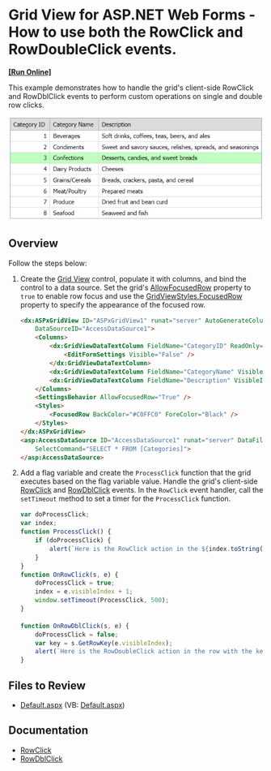 # Grid View for ASP.NET Web Forms - How to use both the RowClick and RowDoubleClick events.
<!-- run online -->
**[[Run Online]](https://codecentral.devexpress.com/e1343/)**
<!-- run online end -->

This example demonstrates how to handle the grid's client-side RowClick and RowDblClick events to perform custom operations on single and double row clicks.

![Click](images/Click.png)

## Overview

Follow the steps below:

1. Create the [Grid View](https://docs.devexpress.com/AspNet/DevExpress.Web.ASPxGridView) control, populate it with columns, and bind the control to a data source. Set the grid's [AllowFocusedRow](https://docs.devexpress.com/AspNet/DevExpress.Web.ASPxGridViewBehaviorSettings.AllowFocusedRow) property to `true` to enable row focus and use the [GridViewStyles.FocusedRow](https://docs.devexpress.com/AspNet/DevExpress.Web.GridViewStyles.FocusedRow) property to specify the appearance of the focused row.

    ```aspx
    <dx:ASPxGridView ID="ASPxGridView1" runat="server" AutoGenerateColumns="False" KeyFieldName="CategoryID"
        DataSourceID="AccessDataSource1">
        <Columns>
            <dx:GridViewDataTextColumn FieldName="CategoryID" ReadOnly="True" VisibleIndex="0">
                <EditFormSettings Visible="False" />
            </dx:GridViewDataTextColumn>
            <dx:GridViewDataTextColumn FieldName="CategoryName" VisibleIndex="1" />
            <dx:GridViewDataTextColumn FieldName="Description" VisibleIndex="2" />
        </Columns>
        <SettingsBehavior AllowFocusedRow="True" />
        <Styles>
            <FocusedRow BackColor="#C0FFC0" ForeColor="Black" />
        </Styles>
    </dx:ASPxGridView>
    <asp:AccessDataSource ID="AccessDataSource1" runat="server" DataFile="~/App_Data/nwind.mdb"
        SelectCommand="SELECT * FROM [Categories]">
    </asp:AccessDataSource>
    ```

2. Add a flag variable and create the `ProcessClick` function that the grid executes based on the flag variable value. Handle the grid's client-side [RowClick](https://docs.devexpress.com/AspNet/js-ASPxClientGridView.RowClick) and [RowDblClick](https://docs.devexpress.com/AspNet/js-ASPxClientGridView.RowDblClick) events. In the `RowClick` event handler, call the `setTimeout` method to set a timer for the `ProcessClick` function.

    ```js
    var doProcessClick;
    var index;
    function ProcessClick() {
        if (doProcessClick) {
            alert(`Here is the RowClick action in the ${index.toString()} row.`);
        }
    }
    function OnRowClick(s, e) {
        doProcessClick = true;
        index = e.visibleIndex + 1;
        window.setTimeout(ProcessClick, 500);
    }

    function OnRowDblClick(s, e) {
        doProcessClick = false;
        var key = s.GetRowKey(e.visibleIndex);
        alert(`Here is the RowDoubleClick action in the row with the key = ${key}.`);
    }
    ```

## Files to Review

* [Default.aspx](./CS/WebSite/Default.aspx) (VB: [Default.aspx](./VB/WebSite/Default.aspx))

## Documentation

* [RowClick](https://docs.devexpress.com/AspNet/js-ASPxClientGridView.RowClick)
* [RowDblClick](https://docs.devexpress.com/AspNet/js-ASPxClientGridView.RowDblClick)
